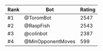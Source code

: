 Rank|Bot|Rating
---|---|---
#1|@ToromBot|2547
#2|@RaspFish|2543
#3|@colinbot|2387
#4|@MinOpponentMoves|599
